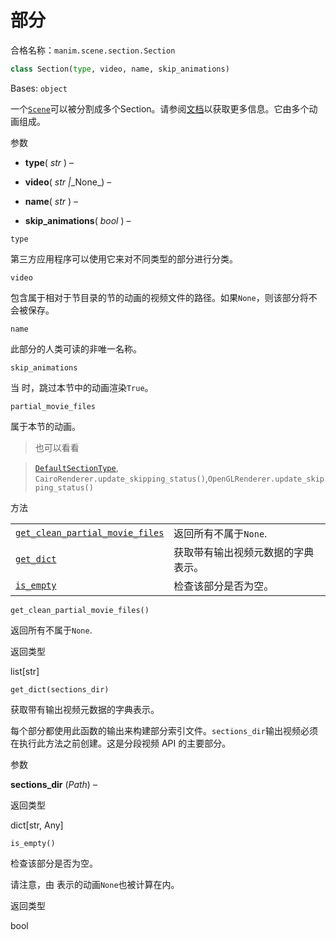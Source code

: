 # 部分


合格名称：`manim.scene.section.Section`

```py
class Section(type, video, name, skip_animations)
```

Bases: `object`

一个[`Scene`]()可以被分割成多个Section。请参阅[文档]()以获取更多信息。它由多个动画组成。

参数

*   **type**( _str_ ) –
    
*   **video**( _str_ _|_\_None_) –
    
*   **name**( _str_ ) –
    
*   **skip_animations**( _bool_ ) –
    

`type`

第三方应用程序可以使用它来对不同类型的部分进行分类。

`video`

包含属于相对于节目录的节的动画的视频文件的路径。如果`None`，则该部分将不会被保存。

`name`

此部分的人类可读的非唯一名称。

`skip_animations`

当 时，跳过本节中的动画渲染`True`。

`partial_movie_files`

属于本节的动画。


> 也可以看看

> [`DefaultSectionType`](), `CairoRenderer.update_skipping_status()`,`OpenGLRenderer.update_skipping_status()`


方法

|||
|-|-|
[`get_clean_partial_movie_files`]()|返回所有不属于`None`.
[`get_dict`]()|获取带有输出视频元数据的字典表示。
[`is_empty`](")|检查该部分是否为空。


`get_clean_partial_movie_files()`

返回所有不属于`None`.

返回类型

list\[str\]


`get_dict(sections_dir)`

获取带有输出视频元数据的字典表示。

每个部分都使用此函数的输出来构建部分索引文件。`sections_dir`输出视频必须在执行此方法之前创建。这是分段视频 API 的主要部分。

参数

**sections_dir** (_Path_) –

返回类型

dict\[str, Any\]


`is_empty()`

检查该部分是否为空。

请注意，由 表示的动画`None`也被计算在内。

返回类型

bool

